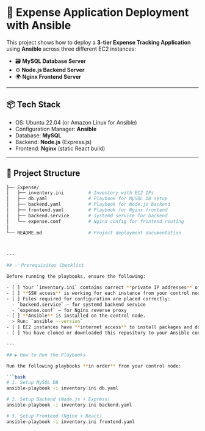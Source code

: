 # 💸 Expense Application Deployment with Ansible

This project shows how to deploy a **3-tier Expense Tracking Application** using **Ansible** across three different EC2 instances:

- 🗃️ **MySQL Database Server**
- ⚙️ **Node.js Backend Server**
- 🌍 **Nginx Frontend Server**

---

## 📦 Tech Stack

- OS: Ubuntu 22.04 (or Amazon Linux for Ansible)
- Configuration Manager: **Ansible**
- Database: **MySQL**
- Backend: **Node.js** (Express.js)
- Frontend: **Nginx** (static React build)

---

## 📁 Project Structure

```bash
├── Expense/
│   ├── inventory.ini         # Inventory with EC2 IPs
│   ├── db.yaml               # Playbook for MySQL DB setup
│   ├── backend.yaml          # Playbook for Node.js backend
│   ├── frontend.yaml         # Playbook for Nginx frontend
│   ├── backend.service       # systemd service for backend
│   └── expense.conf          # Nginx config for frontend routing
│
└── README.md                 # Project deployment documentation



---

## ✅ Prerequisites Checklist

Before running the playbooks, ensure the following:

- [ ] Your `inventory.ini` contains correct **private IP addresses** of all EC2 instances.
- [ ] **SSH access** is working for each instance from your control node.
- [ ] Files required for configuration are placed correctly:
  - `backend.service` — for systemd backend service
  - `expense.conf` — for Nginx reverse proxy
- [ ] **Ansible** is installed on the control node.
  > Run: `ansible --version`
- [ ] EC2 instances have **internet access** to install packages and download files.
- [ ] You have cloned or downloaded this repository to your Ansible control node.

---

## ▶️ How to Run the Playbooks

Run the following playbooks **in order** from your control node:

```bash
# 1. Setup MySQL DB
ansible-playbook -i inventory.ini db.yaml

# 2. Setup Backend (Node.js + Express)
ansible-playbook -i inventory.ini backend.yaml

# 3. Setup Frontend (Nginx + React)
ansible-playbook -i inventory.ini frontend.yaml
